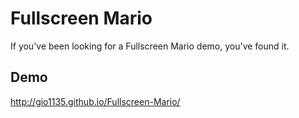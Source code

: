 # Fullscreen Mario
If you've been looking for a Fullscreen Mario demo, you've found it.
## Demo
<a href='http://gio1135.github.io/Fullscreen-Mario/' target='_blank'>http://gio1135.github.io/Fullscreen-Mario/</a>
